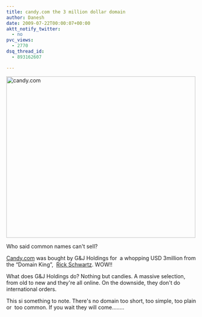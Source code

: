 ```yaml
---
title: candy.com the 3 million dollar domain
author: Danesh
date: 2009-07-22T00:00:07+00:00
aktt_notify_twitter:
  - no
pvc_views:
  - 2770
dsq_thread_id:
  - 893162607

---
```

[<img loading="lazy" class="alignnone size-medium wp-image-1660" title="candy.com" src="/wp-content/uploads/2009/07/candy.com-500x426.png" alt="candy.com" width="500" height="426" srcset="/wp-content/uploads/2009/07/candy.com-500x426.png 500w, /wp-content/uploads/2009/07/candy.com.png 963w" sizes="(max-width: 500px) 100vw, 500px" />][1]

Who said common names can't sell?

[Candy.com][2] was bought by G&J Holdings for  a whopping USD 3million from the &#8220;Domain King&#8221;,  [Rick Schwartz][3]. WOW!!

What does G&J Holdings do? Nothing but candies. A massive selection, from old to new and they're all online. On the downside, they don't do international orders.

This si something to note. There's no domain too short, too simple, too plain or  too common. If you wait they will come&#8230;&#8230;..

 [1]: /wp-content/uploads/2009/07/candy.com.png
 [2]: http://www.candy.com/
 [3]: http://www.ricksblog.com/my_weblog/2009/07/sweetest-day-in-14-years-many-more-to-come.html